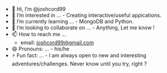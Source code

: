 - 👋 Hi, I’m @joshcord99
- 👀 I’m interested in ...
      - Creating interactive/useful appications.
- 🌱 I’m currently learning ...
      - MongoDB and Python.
- 💞️ I’m looking to collaborate on ...
      - Anything, Let me know ! 
- 📫 How to reach me ...
    - email: joshcord99@gmail.com
- 😄 Pronouns: ...
      - his/he
- ⚡ Fun fact: ...
      - I am always open to new and interesting adventures/challenges. Never know until you try, right ? 

<!---
joshcord99/joshcord99 is a ✨ special ✨ repository because its `README.md` (this file) appears on your GitHub profile.
You can click the Preview link to take a look at your changes.
--->
